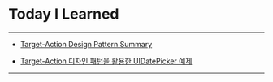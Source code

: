 # Today I Learned

---

- [Target-Action Design Pattern Summary](https://vincentgeranium.github.io/ios,/swift/2019/10/17/TargetActionSummary.html)

- [Target-Action 디자인 패턴을 활용한 UIDatePicker 예제](https://github.com/VincentGeranium/edwithStudy-project-3/tree/master/TargetActionExample)

---
